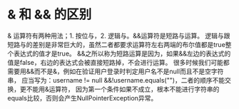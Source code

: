 # & 和 && 的区别

& 运算符有两种用法；1. 按位与，2. 逻辑与。&&运算符是短路与运算。
逻辑与跟短路与的差别是非常巨大的，虽然二者都要求运算符左右两端的布尔值都是true整个表达式的值才是true。
&&之所以称为短路运算是因为，如果&&左边的表达式的值是false，右边的表达式会被直接短路掉，不会进行运算。
很多时候我们可能都需要用&&而不是&，例如在验证用户登录时判定用户名不是null而且不是空字符串，
应当写为：username != null &&!username.equals("")，二者的顺序不能交换，更不能用&运算符，
因为第一个条件如果不成立，根本不能进行字符串的equals比较，否则会产生NullPointerException异常。
